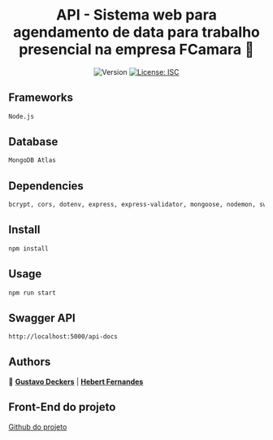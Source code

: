 <h1 align="center">API - Sistema web para agendamento de data para trabalho presencial na empresa FCamara 👋</h1>
<p align="center">
  <img alt="Version" src="https://img.shields.io/badge/version-1.0.0-blue.svg?cacheSeconds=2592000" />
  <a href="#" target="_blank">
    <img alt="License: ISC" src="https://img.shields.io/badge/License-ISC-yellow.svg" />
  </a>
</p>

## Frameworks

```sh
Node.js
```

## Database

```sh
MongoDB Atlas
```

## Dependencies

```sh
bcrypt, cors, dotenv, express, express-validator, mongoose, nodemon, swagger-ui-express, uuid
```

## Install

```sh
npm install
```

## Usage

```sh
npm run start
```

## Swagger API

```sh
http://localhost:5000/api-docs
```

## Authors

👤 <a href="https://github.com/gdeckers">**Gustavo Deckers**</a> | <a href="https://www.linkedin.com/in/hebert-fernandes-de-lima-8b8913210/">**Hebert Fernandes**</a>

## Front-End do projeto

<a href="https://github.com/AndeCardoso/fcamara-agenda">Github do projeto</a>

